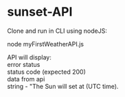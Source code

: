 # sunset-API

Clone and run in CLI using nodeJS:

node myFirstWeatherAPI.js

API will display:
<br>
error status<br>
status code (expected 200)<br>
data from api<br>
string - "The Sun will set at (UTC time).
